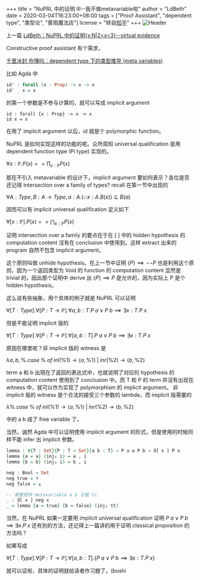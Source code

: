 +++
title = "NuPRL 中的证明 III--我不做metavariable啦"
author = "LdBeth"
date = 2020-03-04T16:23:00+08:00
tags = ["Proof Assistant", "dependent type", "类型论", "雾雨魔法店"]
license = "转自[知乎](https://zhuanlan.zhihu.com/p/109540104)"
+++
![Header](v2-143b2fade44bed352dfd081dbe478cd7_1440w.image.jpeg)

上一篇 [LdBeth：NuPRL 中的证明{x:N|2\<x\<3}--virtual evidence](../108759696)

Constructive proof assistant 有个需求，

[千里冰封 你懂吗：dependent type 下的类型推导 (meta variables)](https://zhuanlan.zhihu.com/p/74410702)

比如 Agda 中

````agda
id' : forall (x : Prop) -> x -> x
id' _ x = x
````

的第一个参数是不参与计算的，就可以写成 implicit argument

````text
id : forall {x : Prop} -> x -> x
id x = x
````

在用了 implicit argument 以后，id 就是个 polymorphic function。

NuPRL 是如何实现这样的功能的呢。众所周知 universal qualification 是用 dependent function type (Pi type) 实现的。

$\forall x:\mathbb{P}. P(x)  == \prod_{x:\mathbb{P}}{P(x)}$ 

那在不引入 metavariable 的设计下，implicit argument 要如何表示？各位是否还记得 intersection over a family of types? recall 在第一节中出现的

$\forall A : Type, B : A \rightarrow Type, a : A .(\cap x:A.B(x)) \subseteq B(a)$

因而可以有 implicit universal qualification 定义如下

$\forall[x:\mathbb{P}].P(x) == \bigcap_{x:\mathbb{P}}P(x)$

证明 intersection over a family 的要点在于在 [ ] 中的 hidden hypothesis 的 computation content 沒有在 conclusion 中使用到。这样 extract 出来的 program 自然不包含 implicit argument。

这个原则叫做 unhide hypothesis。在上一节中证明 $\{P\} \implies \neg\neg P$ 也是利用这个原则，因为一个返回类型为 Void 的 function 的 computation content 显然是 trivial 的，因此那个证明中 derive 出 $\{P\} \implies P$ 是允许的，因为实际上 P 是个 hidden hypothesis。

这么说有些抽象，用个具体的例子就是 NuPRL 可以证明 

$\forall [T:Type]. \forall[P: T \rightarrow \mathbb{P}]. \forall a, b:T. P\; a \lor P\; b\implies \exists x: T.P\; x$ 

但是不能证明 implicit 版的

$\forall [T:Type]. \forall[P: T \rightarrow \mathbb{P}]. \forall [a, b:T]. P\; a \lor P\; b\implies \exists x: T.P\; x$ 

原因在哪里呢？非 implicit 版的 witness 是

$\lambda a,b,\%. case\; \%\; of\; inl(\%1) \rightarrow \langle a, \%1 \rangle\; |\; inr(\%2) \rightarrow \langle b, \%2 \rangle$ 

term a 和 b 出現在了返回的表达式中，也就说明了对应的 hypothesis 的 computation content 使用到了 conclusion 中。而 T 和 P 的 term 并沒有出现在 witness 中，就可以作为实现了 polymorphism 的 implicit argument。 非 implicit 版的 witness 是个合法的接受三个参数的 lambda，而 implicit 版需要的

$\lambda \%. case\; \%\; of\; inl(\%1) \rightarrow \langle a, \%1 \rangle\; |\; inr(\%2) \rightarrow \langle b, \%2 \rangle$ 

中的 a b 成了 free variable 了。

当然，诚然 Agda 中可以证明使用 implicit argument 的形式，但是使用的时候同样不能 infer 出 implicit 参数。

````agda
lemma : ∀{T : Set}{P : T → Set}{a b : T} → P a ⊎ P b → ∃[ x ] P x
lemma {a = a} (inj₁ i) = a , i
lemma {b = b} (inj₂ i) = b , i

neg : Bool → Set
neg true = ⊤
neg false = ⊥

-- 需要提供 metavariable a b 才能 tc
_ : ∃[ x ] neg x
_ = lemma {a = true} {b = false} (inj₁ tt)
````

当然，在 NuPRL 如果一定要用 implicit universal qualification 证明 $P\; a \lor P\; b\implies \exists x.P\; x$ 还有別的方法，还记得上一篇讲的用于证明 classical proposition 的方法吗？

如果写成

$\forall [T:Type]. \forall[P: T \rightarrow \mathbb{P}]. \forall [a, b:T]. \{P\; a \lor P\; b\implies \exists x: T.P\; x\}$ 

就可以证啦，具体的证明就给读者作习題了。(bushi


